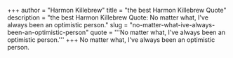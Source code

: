 +++
author = "Harmon Killebrew"
title = "the best Harmon Killebrew Quote"
description = "the best Harmon Killebrew Quote: No matter what, I've always been an optimistic person."
slug = "no-matter-what-ive-always-been-an-optimistic-person"
quote = '''No matter what, I've always been an optimistic person.'''
+++
No matter what, I've always been an optimistic person.
